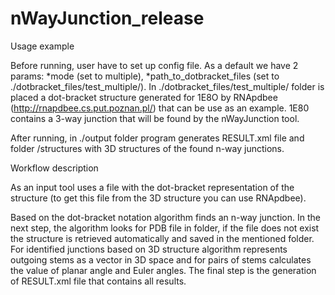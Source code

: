 # nWayJunction_release

Usage example

Before running, user have to set up config file. As a default we have 2 params: 
*mode (set to multiple),
*path_to_dotbracket_files (set to ./dotbracket_files/test_multiple/). 
In ./dotbracket_files/test_multiple/ folder is placed a dot-bracket structure generated for 1E8O by RNApdbee (http://rnapdbee.cs.put.poznan.pl/) that can be use as an example. 1E80 contains a 3-way junction that will be found by the nWayJunction tool.

After running, in ./output folder program generates RESULT.xml file and folder /structures with 3D structures of the found n-way junctions.

Workflow description

As an input tool uses a file with the dot-bracket representation of the structure (to get this file from the 3D structure you can use RNApdbee).

Based on the dot-bracket notation algorithm finds an n-way junction. In the next step, the algorithm looks for PDB file in folder, if the file does not exist the structure is retrieved automatically and saved in the mentioned folder. For identified junctions based on 3D structure algorithm represents outgoing stems as a vector in 3D space and for pairs of stems calculates the value of planar angle and Euler angles. The final step is the generation of RESULT.xml file that contains all results.
